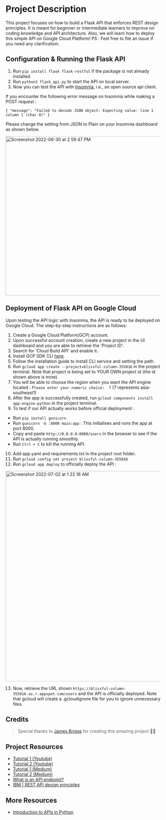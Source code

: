 # Project Description

This project focuses on how to build a Flask API that enforces REST design principles. It is meant for beginner or intermediate learners to improve on coding knowledge and API architecture. Also, we will learn how to deploy this simple API on Google Cloud Platform! PS : Feel free to file an issue if you need any clarification.  

## Configuration & Running the Flask API 
1. Run ```pip install flask flask-restful``` if the package is not already installed.
2. Run ```python3 flask_api.py``` to start the API on local server.
3. Now you can test the API with [Insomnia](https://insomnia.rest/download), i.e., an open source api client.

If you encounter the following error message on Insomnia while making a POST request :

```{ "message": "Failed to decode JSON object: Expecting value: line 1 column 1 (char 0)" }```

Please change the setting from JSON to Plain on your Insomnia dashboard as shown below.

<img width="517" alt="Screenshot 2022-06-30 at 2 59 47 PM" src="https://user-images.githubusercontent.com/79074359/176613130-7d6f16ef-688a-43ec-b891-1d5d4f62db69.png">

## Deployment of Flask API on Google Cloud

Upon testing the API logic with Insomnia, the API is ready to be deployed on Google Cloud. The step-by-step instructions are as follows:

1. Create a Google Cloud Platform(GCP) account.
2. Upon successful account creation, create a new project in the UI dashboard and you are able to retrieve the 'Project ID'.
3. Search for 'Cloud Build API' and enable it.
4. Install GCP SDK CLI [here](https://cloud.google.com/sdk/docs/install).
5. Follow the installation guide to install CLI service and setting the path.
6. Run ```gcloud app create --project=blissful-column-355016``` in the project terminal. Note that project is being set to YOUR OWN project id (the id shown above is mine).
7. You will be able to choose the region when you want the API engine located : ```Please enter your numeric choice:  7``` (7 represents asia-southeast1) 
8. After the app is successfully created, run ```gcloud components install app-engine-python``` in the project terminal.
9. To test if our API actually works before official deployment :
- Run ```pip install gunicorn``` 
- Run ```gunicorn -b :8000 main:app``` : This initialises and runs the app at port 8000.
- Copy and paste ```http://0.0.0.0:8000/users``` in the browser to see if the API is actually running smoothly.
- Run ```Ctrl + C``` to kill the running API.
10. Add app.yaml and requirements.txt in the project root folder.
11. Run ```gcloud config set project blissful-column-355016```
12. Run ```gcloud app deploy``` to officially deploy the API :

<img width="683" alt="Screenshot 2022-07-02 at 1 22 16 AM" src="https://user-images.githubusercontent.com/79074359/176942464-3d2b7bfa-13d0-4b80-be6f-c9e055891a49.png">

13. Now, retrieve the URL shown ```https://blissful-column-355016.as.r.appspot.com/users``` and the API is officially deployed. Note that gcloud will create a .gcloudignore file for you to ignore unnecessary files.

## Credits 
> Special thanks to [James Briggs](https://www.youtube.com/watch?v=MF75aNH3Gjs) for creating this amazing project 🙏🏻

## Project Resources
- [Tutorial 1 (Youtube)](https://www.youtube.com/watch?v=MF75aNH3Gjs)
- [Tutorial 2 (Youtube)](https://www.youtube.com/watch?v=3fsIcMgUOY8&t=23s)
- [Tutorial 1 (Medium)](https://towardsdatascience.com/the-right-way-to-build-an-api-with-python-cd08ab285f8f)
- [Tutorial 2 (Medium)](https://towardsdatascience.com/how-to-deploy-a-flask-api-8d54dd8d8b8a)
- [What is an API endpoint?](https://rapidapi.com/blog/api-glossary/endpoint/)
- [IBM | REST API design principles](https://www.ibm.com/sg-en/cloud/learn/rest-apis)

## More Resources
- [Introduction to APIs in Python](https://www.youtube.com/watch?v=g_yMowQikOE)

